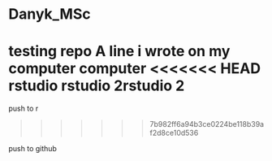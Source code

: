 # Danyk_MSc
testing repo
A line i wrote on my computer
computer
<<<<<<< HEAD
rstudio
rstudio 2rstudio 2
=======
push to r
>>>>>>> 7b982ff6a94b3ce0224be118b39af2d8ce10d536

push to github